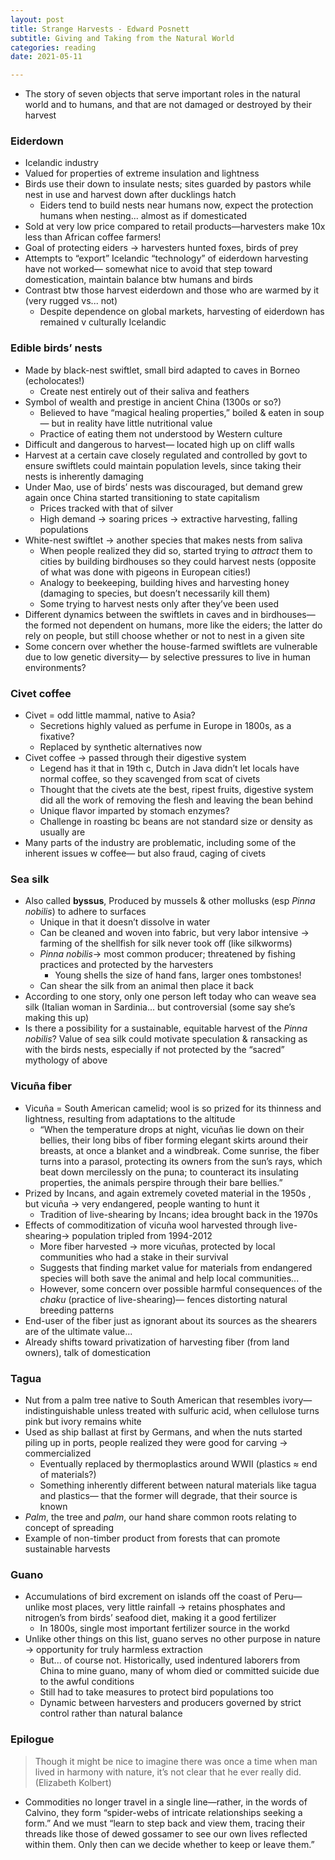 ```yaml
---
layout: post
title: Strange Harvests - Edward Posnett
subtitle: Giving and Taking from the Natural World
categories: reading
date: 2021-05-11

---
```


- The story of seven objects that serve important roles in the natural world and to humans, and that are not damaged or destroyed by their harvest

### Eiderdown

- Icelandic industry
- Valued for properties of extreme insulation and lightness
- Birds use their down to insulate nests; sites guarded by pastors while nest in use and harvest down after ducklings hatch
    - Eiders tend to build nests near humans now, expect the protection  humans when nesting... almost as if domesticated
- Sold at very low price compared to retail products—harvesters make 10x less than African coffee farmers!
- Goal of protecting eiders → harvesters hunted foxes, birds of prey
- Attempts to “export” Icelandic “technology” of eiderdown harvesting have not worked— somewhat nice to avoid that step toward domestication, maintain balance btw humans and birds
- Contrast btw those harvest eiderdown and those who are warmed by it (very rugged vs... not)
    - Despite dependence on global markets, harvesting of eiderdown has remained v culturally Icelandic

### Edible birds’ nests

- Made by black-nest swiftlet, small bird adapted to caves in Borneo (echolocates!)
    - Create nest entirely out of their saliva and feathers
- Symbol of wealth and prestige in ancient China (1300s or so?)
    - Believed to have “magical healing properties,” boiled & eaten in soup— but in reality have little nutritional value
    - Practice of eating them not understood by Western culture
- Difficult and dangerous to harvest— located high up on cliff walls
- Harvest at a certain cave closely regulated and controlled by govt to ensure swiftlets could maintain population levels, since taking their nests is inherently damaging
- Under Mao, use of birds’ nests was discouraged, but demand grew again once China started transitioning to state capitalism
    - Prices tracked with that of silver
    - High demand → soaring prices → extractive harvesting, falling populations
- White-nest swiftlet → another species that makes nests from saliva
    - When people realized they did so, started trying to *attract* them to cities by building birdhouses so they could harvest nests (opposite of what was done with pigeons in European cities!)
    - Analogy to beekeeping, building hives and harvesting honey (damaging to species, but doesn’t necessarily kill them)
    - Some trying to harvest nests only after they’ve been used
- Different dynamics between the swiftlets in caves and in birdhouses— the formed not dependent on humans, more like the eiders; the latter do rely on people, but still choose whether or not to nest in a given site
- Some concern over whether the house-farmed swiftlets are vulnerable due to low genetic diversity— by selective pressures to live in human environments?

### Civet coffee

- Civet = odd little mammal, native to Asia?
    - Secretions highly valued as perfume in Europe in 1800s, as a fixative?
    - Replaced by synthetic alternatives now
- Civet coffee → passed through their digestive system
    - Legend has it that in 19th c, Dutch in Java didn’t let locals have normal coffee, so they scavenged from scat of civets
    - Thought that the civets ate the best, ripest fruits, digestive system did all the work of removing the flesh and leaving the bean behind
    - Unique flavor imparted by stomach enzymes?
    - Challenge in roasting bc beans are not standard size or density as usually are
- Many parts of the industry are problematic, including some of the inherent issues w coffee— but also fraud, caging of civets

### Sea silk

- Also called **byssus**, Produced by mussels & other mollusks (esp *Pinna nobilis*) to adhere to surfaces
    - Unique in that it doesn’t dissolve in water
    - Can be cleaned and woven into fabric, but very labor intensive → farming of the shellfish for silk never took off (like silkworms)
    - *Pinna nobilis*→ most common producer; threatened by fishing practices and protected by the harvesters
        - Young shells the size of hand fans, larger ones tombstones!
    - Can shear the silk from an animal then place it back
- According to one story, only one person left today who can weave sea silk (Italian woman in Sardinia... but controversial (some say she’s making this up)
- Is there a possibility for a sustainable, equitable harvest of the *Pinna nobilis*? Value of sea silk could motivate speculation & ransacking as with the birds nests, especially if not protected by the “sacred” mythology of above

### Vicuña fiber

- Vicuña = South American camelid; wool is so prized for its thinness and lightness, resulting from adaptations to the altitude
    - “When the temperature drops at night, vicuñas lie down on their bellies, their long bibs of fiber forming elegant skirts around their breasts, at once a blanket and a windbreak. Come sunrise, the fiber turns into a parasol, protecting its owners from the sun’s rays, which beat down mercilessly on the puna; to counteract its insulating properties, the animals perspire through their bare bellies.”
- Prized by Incans, and again extremely coveted material in the 1950s , but vicuña → very endangered, people wanting to hunt it
    - Tradition of live-shearing by Incans; idea brought back in the 1970s
- Effects of commoditization of vicuña wool harvested through live-shearing→ population tripled from 1994-2012
    - More fiber harvested → more vicuñas, protected by local communities who had a stake in their survival
    - Suggests that finding market value for materials from endangered species will both save the animal and help local communities...
    - However, some concern over possible harmful consequences of the *chaku* (practice of live-shearing)— fences distorting natural breeding patterns
- End-user of the fiber just as ignorant about its sources as the shearers are of the ultimate value...
- Already shifts toward privatization of harvesting fiber (from land owners), talk of domestication

### Tagua

- Nut from a palm tree native to South American that resembles ivory— indistinguishable unless treated with sulfuric acid, when cellulose turns pink but ivory remains white
- Used as ship ballast at first by Germans, and when the nuts started piling up in ports, people realized they were good for carving → commercialized
    - Eventually replaced by thermoplastics around WWII (plastics ≈ end of materials?)
    - Something inherently different between natural materials like tagua and plastics— that the former will degrade, that their source is known
- *Palm*, the tree and *palm*, our hand share common roots relating to concept of spreading
- Example of non-timber product from forests that can promote sustainable harvests

### Guano

- Accumulations of bird excrement on islands off the coast of Peru— unlike most places, very little rainfall → retains phosphates and nitrogen’s from birds’ seafood diet, making it a good fertilizer
    - In 1800s, single most important fertilizer source in the workd
- Unlike other things on this list, guano serves no other purpose in nature → opportunity for truly harmless extraction
    - But... of course not. Historically, used indentured laborers from China to mine guano, many of whom died or committed suicide due to the awful conditions
    - Still had to take measures to protect bird populations too
    - Dynamic between harvesters and producers governed by strict control rather than natural balance

### Epilogue

> Though it might be nice to imagine there was once a time when man lived in harmony with nature, it’s not clear that he ever really did. (Elizabeth Kolbert)

- Commodities no longer travel in a single line—rather, in the words of Calvino, they form “spider-webs of intricate relationships seeking a form.” And we must “learn to step back and view them, tracing their threads like those of dewed gossamer to see our own lives reflected within them. Only then can we decide whether to keep or leave them.”
